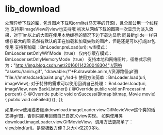 # lib_download
处理异步下载的库，包含图片下载和ormlite(马天宇的开源)，且全局公用一个线程池
支持非ImageView的view也支持哦
初次从网络下载的图第一次显示为淡入效果，对于1m以上的大图在使用本地缓存的情况下边下载边显示
同最新glide一样只缓存最大的图
虽然有默认的正在加载和加载失败的图片，但是还是可以打成jar包使用
支持预加载：BmLoader.preLoad(uri);
wifi模式：BmLoader.setOnlyWifiMode（true）
仅内存缓存模式：BmLoader.setOnlyMemoryMode（true）
支持本地和网络图片，径格式示例为："http://img.blog.csdn.net/20160114230048304",//网络
    			"assets://anim.gif",
                "drawable://"+R.drawable.anim,//资源路径gif图
                	"file:///mnt/sdcard/paint.png",//sd卡
使用方法简单：BmLoader.load(uri, imageView);
对于特殊的需求可以使用回调自己处理：
        BmLoader.load(uri, imageView, new BackListener() {
                @Override
                public void onProcess(int percent) {}
                @Override
                public void onSuccess(Bitmap bitmap, Movie movie) {
		public void onFailed()｛｝;
            });
            
如果view使用或者继承download.imageLoader.view.GifMovieView这个类的话支持gif图，否则只能用回调自己自定义view实现。
如果使用类download.imageLoader.view.GifMovieView，调用方法更简单了：view.bind(uri)。是否极致方便？总大小仅200多k。
